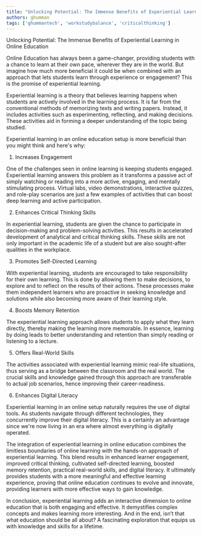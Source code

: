 ```yaml
---
title: "Unlocking Potential: The Immense Benefits of Experiential Learning in Online Education"  # Wrap the title in double quotes
authors: ghumman
tags: ['ghummantech', 'workstudybalance', 'criticalthinking']
---
```


Unlocking Potential: The Immense Benefits of Experiential Learning in Online Education
<!-- truncate -->

Online Education has always been a game-changer, providing students with a chance to learn at their own pace, wherever they are in the world. But imagine how much more beneficial it could be when combined with an approach that lets students learn through experience or engagement? This is the promise of experiential learning.

Experiential learning is a theory that believes learning happens when students are actively involved in the learning process. It is far from the conventional methods of memorizing texts and writing papers. Instead, it includes activities such as experimenting, reflecting, and making decisions. These activities aid in forming a deeper understanding of the topic being studied. 

Experiential learning in an online education setup is more beneficial than you might think and here's why:

1. Increases Engagement

One of the challenges seen in online learning is keeping students engaged. Experiential learning answers this problem as it transforms a passive act of simply watching or reading into a more active, engaging, and mentally stimulating process. Virtual labs, video demonstrations, interactive quizzes, and role-play scenarios are just a few examples of activities that can boost deep learning and active participation.

2. Enhances Critical Thinking Skills

In experiential learning, students are given the chance to participate in decision-making and problem-solving activities. This results in accelerated development of analytical and critical thinking skills. These skills are not only important in the academic life of a student but are also sought-after qualities in the workplace.

3. Promotes Self-Directed Learning

With experiential learning, students are encouraged to take responsibility for their own learning. This is done by allowing them to make decisions, to explore and to reflect on the results of their actions. These processes make them independent learners who are proactive in seeking knowledge and solutions while also becoming more aware of their learning style.

4. Boosts Memory Retention

The experiential learning approach allows students to apply what they learn directly, thereby making the learning more memorable. In essence, learning by doing leads to better understanding and retention than simply reading or listening to a lecture.

5. Offers Real-World Skills

The activities associated with experiential learning mimic real-life situations, thus serving as a bridge between the classroom and the real world. The crucial skills and knowledge gained through this approach are transferable to actual job scenarios, hence improving their career-readiness.

6. Enhances Digital Literacy

Experiential learning in an online setup naturally requires the use of digital tools. As students navigate through different technologies, they concurrently improve their digital literacy. This is a certainly an advantage since we're now living in an era where almost everything is digitally operated.

The integration of experiential learning in online education combines the limitless boundaries of online learning with the hands-on approach of experiential learning. This blend results in enhanced learner engagement, improved critical thinking, cultivated self-directed learning, boosted memory retention, practical real-world skills, and digital literacy. It ultimately provides students with a more meaningful and effective learning experience, proving that online education continues to evolve and innovate, providing learners with more effective ways to gain knowledge. 

In conclusion, experiential learning adds an interactive dimension to online education that is both engaging and effective. It demystifies complex concepts and makes learning more interesting. And in the end, isn’t that what education should be all about? A fascinating exploration that equips us with knowledge and skills for a lifetime.
